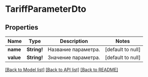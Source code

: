 # TariffParameterDto

## Properties
Name | Type | Description | Notes
------------ | ------------- | ------------- | -------------
**name** | **String!** | Название параметра. | [default to null]
**value** | **String!** | Значение параметра. | [default to null]

[[Back to Model list]](../README.md#documentation-for-models) [[Back to API list]](../README.md#documentation-for-api-endpoints) [[Back to README]](../README.md)


